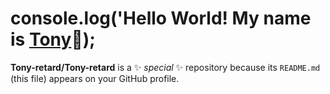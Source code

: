 # console.log('Hello World! My name is [**Tony**][Twitter]👋);


**Tony-retard/Tony-retard** is a ✨ _special_ ✨ repository because its `README.md` (this file) appears on your GitHub profile.


<!--LINKS-->

[Twitter]: https://twitter.com/Tony_uses_this